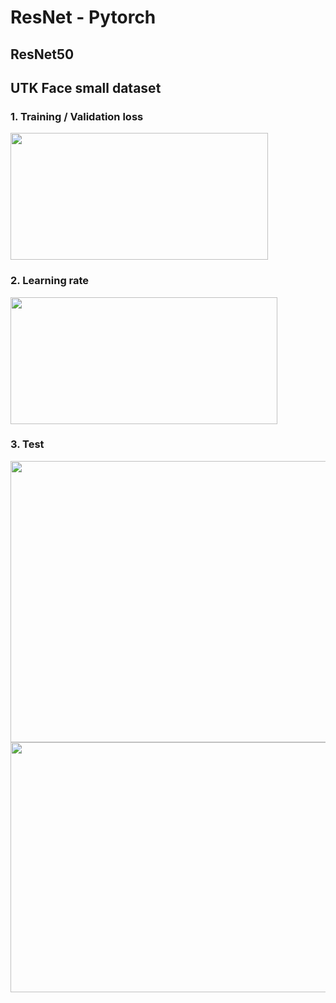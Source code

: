 # ResNet - Pytorch
## ResNet50
## UTK Face small dataset

### 1. Training / Validation loss
<img src="https://user-images.githubusercontent.com/86712265/140898156-045b557b-0e24-488a-9819-01de87f2641b.png" width="412" height="203">

### 2. Learning rate
<img src="https://user-images.githubusercontent.com/86712265/140898216-7905f509-4455-43b1-936f-2ad70cd1ffa6.png" width="427" height="203">

### 3. Test
<img src="https://user-images.githubusercontent.com/86712265/141096639-af98462e-a548-467c-b1a9-1c7a28155a26.png" width="600" height="450">
<img src="https://user-images.githubusercontent.com/86712265/142343624-ea2c2598-ed98-4d19-a06e-3e7b67a282f6.png" width="600" height="400">
